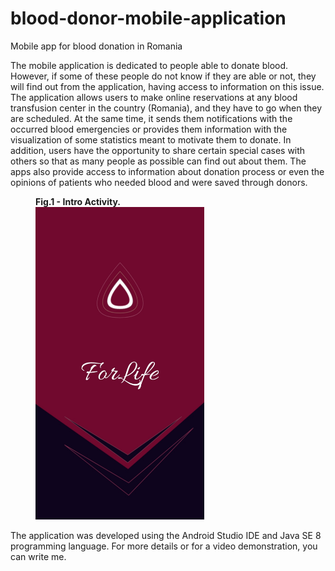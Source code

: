 # blood-donor-mobile-application
Mobile app for blood donation in Romania

The mobile application is dedicated to people able to donate blood. However, if some of these people do not know if they are able or not, they will find out from the application, having access to information on this issue. The application allows users to make online reservations at any blood transfusion center in the country (Romania), and they have to go when they are scheduled. At the same time, it sends them notifications with the occurred blood emergencies or provides them information with the visualization of some statistics meant to motivate them to donate. In addition, users have the opportunity to share certain special cases with others so that as many people as possible can find out about them. The apps also provide access to information about donation process or even the opinions of patients who needed blood and were saved through donors. 

<figure>
  <figcaption><strong>Fig.1 - Intro Activity.</strong></figcaption>
  <img src="Screenshots/intro.jpg" width="270" height="500" alt="Intro Activity of the application">  
</figure>

The application was developed using the Android Studio IDE and Java SE 8 programming language. 
For more details or for a video demonstration, you can write me.


